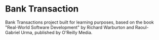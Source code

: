 # Bank Transaction
Bank Transactions project built for learning purposes, based on the book "Real-World Software Development" by Richard Warburton and Raoul-Gabriel Urma, published by O'Reilly Media. 
